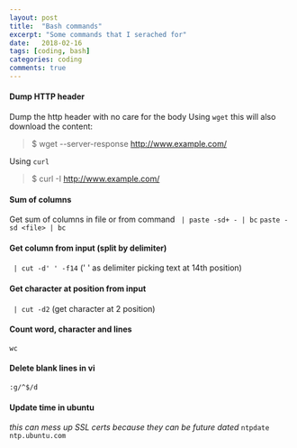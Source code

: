 ```yaml
---
layout: post
title:  "Bash commands"
excerpt: "Some commands that I serached for"
date:   2018-02-16
tags: [coding, bash]
categories: coding
comments: true
---
```

#### Dump HTTP header
Dump the http header with no care for the body
Using `wget` this will also download the content: 
> $ wget --server-response http://www.example.com/ 

Using `curl`
> $ curl -I http://www.example.com/

#### Sum of columns 
Get sum of columns in file or from command
` | paste -sd+ - | bc`
`paste -sd <file> | bc` 

#### Get column from input (split by delimiter) 
` | cut -d' ' -f14` (' ' as delimiter picking text at 14th position) 

#### Get character at position from input 
` | cut -d2` (get character at 2 position)

#### Count word, character and lines 
`wc ` 

#### Delete blank lines in vi
`:g/^$/d`

#### Update time in ubuntu
*this can mess up SSL certs because they can be future dated*
`ntpdate ntp.ubuntu.com`